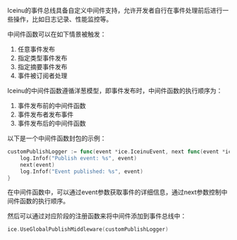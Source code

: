 Iceinu的事件总线具备自定义中间件支持，允许开发者自行在事件处理前后进行一些操作，比如日志记录、性能监控等。

中间件函数可以在如下情景被触发：

1. 任意事件发布
2. 指定类型事件发布
3. 指定摘要事件发布
4. 事件被订阅者处理

Iceinu的中间件函数遵循洋葱模型，即事件发布时，中间件函数的执行顺序为：

1. 事件发布前的中间件函数
2. 事件发布者发布事件
3. 事件发布后的中间件函数

以下是一个中间件函数封包的示例：
```go
customPublishLogger := func(event *ice.IceinuEvent, next func(event *ice.IceinuEvent)) {
    log.Infof("Publish event: %s", event)
    next(event)
    log.Infof("Event published: %s", event)
}
```

在中间件函数中，可以通过event参数获取事件的详细信息，通过next参数控制中间件函数的执行顺序。

然后可以通过对应阶段的注册函数来将中间件添加到事件总线中：
```go
ice.UseGlobalPublishMiddleware(customPublishLogger)
```